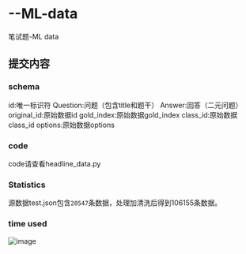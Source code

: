 # --ML-data
笔试题-ML data
## 提交内容
### schema
id:唯一标识符
Question:问题（包含title和题干）
Answer:回答（二元问题）
original_id:原始数据id
gold_index:原始数据gold_index
class_id:原始数据class_id
options:原始数据options
### code
code请查看headline_data.py
### Statistics
源数据test.json包含`20547`条数据，处理加清洗后得到106155条数据。
### time used
![image](https://github.com/user-attachments/assets/c902ecdc-bf6f-470e-8d75-f7400e05e42d)
